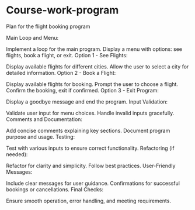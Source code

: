 # Course-work-program
Plan for the flight booking program

Main Loop and Menu:

Implement a loop for the main program.
Display a menu with options: see flights, book a flight, or exit.
Option 1 - See Flights:

Display available flights for different cities.
Allow the user to select a city for detailed information.
Option 2 - Book a Flight:

Display available flights for booking.
Prompt the user to choose a flight.
Confirm the booking, exit if confirmed.
Option 3 - Exit Program:

Display a goodbye message and end the program.
Input Validation:

Validate user input for menu choices.
Handle invalid inputs gracefully.
Comments and Documentation:

Add concise comments explaining key sections.
Document program purpose and usage.
Testing:

Test with various inputs to ensure correct functionality.
Refactoring (if needed):

Refactor for clarity and simplicity.
Follow best practices.
User-Friendly Messages:

Include clear messages for user guidance.
Confirmations for successful bookings or cancellations.
Final Checks:

Ensure smooth operation, error handling, and meeting requirements.
